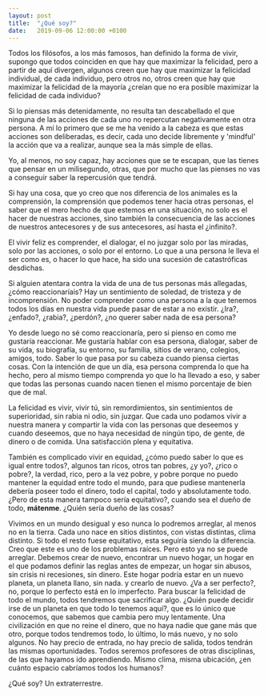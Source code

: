 ```yaml
---
layout: post
title:  "¿Qué soy?"
date:   2019-09-06 12:00:00 +0100
---
```


Todos los filósofos, a los más famosos, han definido la forma de vivir, supongo que todos coinciden en que hay que maximizar la felicidad, pero a partir de aquí divergen, algunos creen que hay que maximizar la felicidad individual, de cada individuo, pero otros no, otros creen que hay que maximizar la felicidad de la mayoría ¿creían que no era posible maximizar la felicidad de cada individuo?

Si lo piensas más detenidamente, no resulta tan descabellado el que ninguna de las acciones de cada uno no repercutan negativamente en otra persona. A mí lo primero que se me ha venido a la cabeza es que estas acciones son deliberadas, es decir, cada uno decide libremente y 'mindful' la acción que va a realizar, aunque sea la más simple de ellas.

Yo, al menos, no soy capaz, hay acciones que se te escapan, que las tienes que pensar en un milisegundo, otras, que por mucho que las pienses no vas a conseguir saber la repercusión que tendrá.

Si hay una cosa, que yo creo que nos diferencia de los animales es la comprensión, la comprensión que podemos tener hacia otras personas, el saber que el mero hecho de que estemos en una situación, no solo es el hacer de nuestras acciones, sino también la consecuencia de las acciones de nuestros antecesores y de sus antecesores, así hasta el ¿infinito?.

El vivir feliz es comprender, el dialogar, el no juzgar solo por las miradas, solo por las acciones, o solo por el entorno. Lo que a una persona le lleva el ser como es, o hacer lo que hace, ha sido una sucesión de catastróficas desdichas.

Si alguien atentara contra la vida de una de tus personas más allegadas, ¿cómo reaccionaríais? Hay un sentimiento de soledad, de tristeza y de incomprensión. No poder comprender como una persona a la que tenemos todos los días en nuestra vida puede pasar de estar a no existir. ¿Ira?, ¿enfado?, ¿rabia?, ¿perdón?, ¿no querer saber nada de esa persona?

Yo desde luego no sé como reaccionaría, pero si pienso en como me gustaría reaccionar. Me gustaría hablar con esa persona, dialogar, saber de su vida, su biografía, su entorno, su familia, sitios de verano, colegios, amigos, todo. Saber lo que pasa por su cabeza cuando piensa ciertas cosas. Con la intención de que un día, esa persona comprenda lo que ha hecho, pero al mismo tiempo comprenda yo que lo ha llevado a eso, y saber que todas las personas cuando nacen tienen el mismo porcentaje de bien que de mal.

La felicidad es vivir, vivir tú, sin remordimientos, sin sentimientos de superioridad, sin rabia ni odio, sin juzgar. Que cada uno podamos vivir a nuestra manera y compartir la vida con las personas que deseemos y cuando deseemos, que no haya necesidad de ningún tipo, de gente, de dinero o de comida. Una satisfacción plena y equitativa.

También es complicado vivir en equidad, ¿cómo puedo saber lo que es igual entre todos?, algunos tan ricos, otros tan pobres, ¿y yo?, ¿rico o pobre?, la verdad, rico, pero a la vez pobre, y pobre porque no puedo mantener la equidad entre todo el mundo, para que pudiese mantenerla debería poseer todo el dinero, todo el capital, todo y absolutamente todo. ¿Pero de esta manera tampoco sería equitativo?, cuando sea el dueño de todo, __mátenme__. ¿Quién sería dueño de las cosas?

Vivimos en un mundo desigual y eso nunca lo podremos arreglar, al menos no en la tierra. Cada uno nace en sitios distintos, con vistas distintas, clima distinto. Si todo el resto fuese equitativo, esta seguiría siendo la diferencia. Creo que este es uno de los problemas raíces. Pero esto ya no se puede arreglar. Debemos crear de nuevo, encontrar un nuevo hogar, un hogar en el que podamos definir las reglas antes de empezar, un hogar sin abusos, sin crisis ni recesiones, sin dinero. Este hogar podría estar en un nuevo planeta, un planeta llano, sin nada. y crearlo de nuevo. ¿Va a ser perfecto?, no, porque lo perfecto está en lo imperfecto. Para buscar la felicidad de todo el mundo, todos tendremos que sacrificar algo. ¿Quién puede decidir irse de un planeta en que todo lo tenemos aquí?, que es lo único que conocemos, que sabemos que cambia pero muy lentamente. Una civilización en que no reine el dinero, que no haya nadie que gane más que otro, porque todos tendremos todo, lo último, lo más nuevo, y no solo algunos. No hay precio de entrada, no hay precio de salida, todos tendrán las mismas oportunidades. Todos seremos profesores de otras disciplinas, de las que hayamos ido aprendiendo. Mismo clima, misma ubicación, ¿en cuánto espacio cabríamos todos los humanos?

¿Qué soy? Un extraterrestre.
